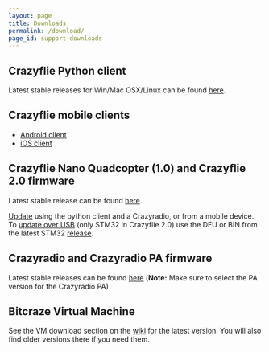 ```yaml
---
layout: page
title: Downloads
permalink: /download/
page_id: support-downloads
---
```


## Crazyflie Python client

Latest stable releases for Win/Mac OSX/Linux can be found 
[here](https://github.com/bitcraze/crazyflie-clients-python/releases "Github releases for crazyflie-clients-python").

## Crazyflie mobile clients

* [Android client](https://play.google.com/store/apps/details?id=se.bitcraze.crazyfliecontrol2)
* [iOS client](https://itunes.apple.com/us/app/crazyflie-2.0/id946151480)

## Crazyflie Nano Quadcopter (1.0) and Crazyflie 2.0 firmware

Latest stable release can be found 
[here](https://github.com/bitcraze/crazyflie-release/releases "GitHub releases for crazyflie-firmware").

[Update](//wiki.bitcraze.io/doc:crazyflie:client:pycfclient:index?&amp;#firmware_upgrade) 
using the python client and a Crazyradio, or from a mobile device. To 
[update over USB](//wiki.bitcraze.io/projects:crazyflie2:development:dfu) 
(only STM32 in Crazyflie 2.0) use the DFU or BIN from the latest STM32 
[release](https://github.com/bitcraze/crazyflie-firmware/releases).

## Crazyradio and Crazyradio PA firmware

Latest stable releases can be found [here](https://github.com/bitcraze/crazyradio-firmware/releases "GitHub releases for crazyradio-firmware") 
(**Note:** Make sure to select the PA version for the Crazyradio PA)

## Bitcraze Virtual Machine

See the VM download section on the [wiki](//wiki.bitcraze.io/projects:virtualmachine:index#download)
for the latest version. You will also find older versions there if you need them.
